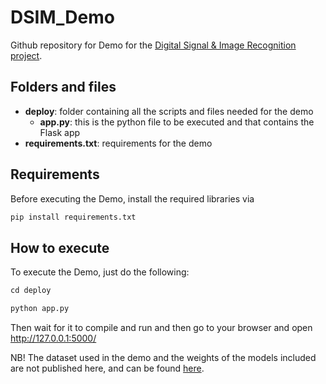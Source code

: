# **DSIM_Demo**

Github repository for Demo for the [Digital Signal & Image Recognition project](https://github.com/federicodeservi/DSIM_project).

## **Folders and files**

* **deploy**: folder containing all the scripts and files needed for the demo
    * **app.py**: this is the python file to be executed and that contains the Flask app
* **requirements.txt**: requirements for the demo

## **Requirements**

Before executing the Demo, install the required libraries via

```python
pip install requirements.txt
```

## **How to execute**

To execute the Demo, just do the following:

```python
cd deploy

python app.py
```

Then wait for it to compile and run and then go to your browser and open http://127.0.0.1:5000/

NB! The dataset used in the demo and the weights of the models included are not published here, and can be found [here](https://github.com/federicodeservi/DSIM_project).
